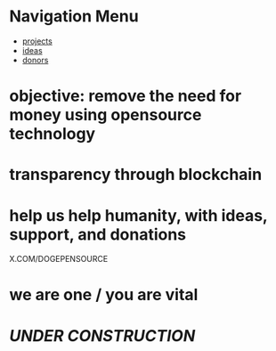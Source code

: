 # Navigation Menu

* [projects](projects.md)
* [ideas](ideas.md)
* [donors](donors.md)





# objective: remove the need for money using opensource technology 

# transparency through blockchain


# help us help humanity, with ideas, support, and donations



X.COM/DOGEPENSOURCE


# we are one / you are vital 



# *UNDER CONSTRUCTION*



